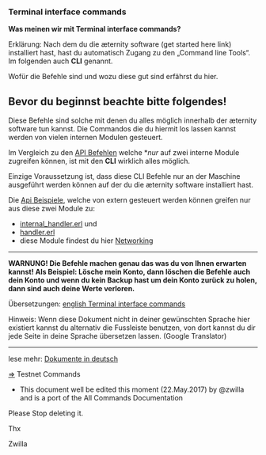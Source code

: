 <link rel="alternate" href="https://github.com/aeternity/wiki/wiki/Terminal-interface-commands" hreflang="x-default" />
<link rel=„alternate" href="https://github.com/aeternity/wiki/wiki/%5BGERMAN%5DTerminal-interface-commands" hreflang="de-de" />

### Terminal interface commands


**Was meinen wir mit Terminal interface commands?**

Erklärung: Nach dem du die æternity software (get started here link) installiert hast,
hast du automatisch Zugang zu den „Command line Tools“. Im folgenden auch **CLI** genannt.

Wofür die Befehle sind und wozu diese gut sind erfährst du hier.

## Bevor du beginnst beachte bitte folgendes!

Diese Befehle sind solche mit denen du alles möglich innerhalb der æternity software tun kannst.
Die Commandos die du hiermit los lassen kannst werden von vielen internen Modulen gesteuert.

Im Vergleich zu den [API Befehlen]([German]API-Commands) welche **nur* auf zwei interne Module zugreifen können,
ist mit den **CLI** wirklich alles möglich.

Einzige Voraussetzung ist, dass diese CLI Befehle nur an der Maschine ausgeführt werden können auf der du die
æternity software installiert hast.

Die [Api Beispiele]([GERMAN]Api-Examples), welche von extern gesteuert werden können greifen nur aus diese zwei Module zu:

 - [internal_handler.erl](../../../aeternity/testnet/blob/master/src/networking/internal_handler.erl) und 
 - [handler.erl](../../../aeternity/testnet/blob/master/src/networking/handler.erl)
 - diese Module findest du hier [Networking](../../../aeternity/testnet/blob/master/src/networking/)

***
**WARNUNG! Die Befehle machen genau das was du von Ihnen erwarten kannst! Als Beispiel: Lösche mein Konto, dann löschen
die Befehle auch dein Konto und wenn du kein Backup hast um dein Konto zurück zu holen, dann sind auch deine Werte verloren.**

Übersetzungen: [english Terminal interface commands](Terminal-interface-commands)

Hinweis: Wenn diese Dokument nicht in deiner gewünschten Sprache hier existiert kannst du alternativ die Fussleiste benutzen, von dort kannst du dir jede Seite in deine Sprache übersetzen lassen. (Google Translator)

***
lese mehr: [Dokumente in deutsch]([German]-æternity-TOC)




[⇒](source) Testnet Commands


+ This document well be edited this moment (22.May.2017) by @zwilla and is a port of the All Commands Documentation

Please Stop deleting it. 

Thx

Zwilla